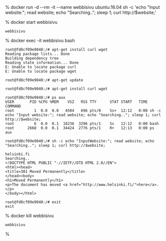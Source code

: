 % docker run -d --rm -it --name webbisivu ubuntu:16.04 sh -c 'echo "Input website:"; read website; echo "Searching.."; sleep 1; curl http://$website;'

% docker start webbisivu

    webbisivu

% docker exec -it webbisivu bash

    root@fd8cf09e9040:/# apt-get install curl wget
    Reading package lists... Done
    Building dependency tree       
    Reading state information... Done
    E: Unable to locate package curl
    E: Unable to locate package wget

    root@fd8cf09e9040:/# apt-get update

    root@fd8cf09e9040:/# apt-get install curl wget

    root@fd8cf09e9040:/# ps aux
    USER       PID %CPU %MEM    VSZ   RSS TTY      STAT START   TIME COMMAND
    root         1  0.0  0.0   4504   696 pts/0    Ss+  12:12   0:00 sh -c echo "Input website:"; read website; echo "Searching.."; sleep 1; curl http://$website;
    root         6  0.0  0.1  18236  3296 pts/1    Ss   12:12   0:00 bash
    root      2668  0.0  0.1  34424  2776 pts/1    R+   12:13   0:00 ps aux

    root@fd8cf09e9040:/# sh -c echo "InputWebsite:"; read website; echo "Searching.."; sleep 1; curl http://$website;

    helsinki.fi
    Searching..
    <!DOCTYPE HTML PUBLIC "-//IETF//DTD HTML 2.0//EN">
    <html><head>
    <title>301 Moved Permanently</title>
    </head><body>
    <h1>Moved Permanently</h1>
    <p>The document has moved <a href="http://www.helsinki.fi/">here</a>.</p>
    </body></html>

    root@fd8cf09e9040:/# exit
    exit

% docker kill webbisivu

    webbisivu

% 
